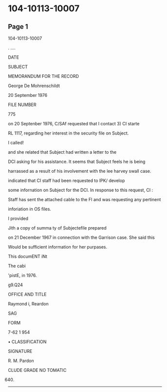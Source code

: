 # 104-10113-10007

## Page 1

104-10113-10007

. ....

DATE

SUBJECT

MEMORANDUM FOR THE RECORD

George De Mohrenschildt

20 September 1976

FILE NUMBER

775

on 20 Septenber 1976, C/SAf requested that I contact 3) CI starte

RL 1117, regarding her interest in the security file on Subject.

I called!

and she related that Subject had written a letter to the

DCI asking for his assistance. It seems that Subject feels he is being

harrassed as a result of his involvement with the lee harvey swall case.

indicated that CI staff had been requested to IPK/ develop

some infornation on Subject for the DCI. In response to this request, CI :

Staff has sent the attached cable to the FI and was requesting any pertinent

inforiation in OS files.

I provided

Jith a copy of summa ty of Subjectefile prepared

on 21 December 1967 in connection with the Garrison case. She said this

Would be sufficient information for her purpases.

This documENT iNt

The cabi

'pistE, in 1976.

g9.Q24

OFFICE AND TITLE

Raymond i, Reardon

SAG

FORM

7-62 1 954

• CLASSIFICATION

SIGNATURE

R. M. Pardon

CLUDE GRADE NO TOMATIC

640)

---

